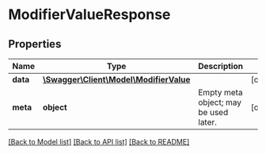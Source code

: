 # ModifierValueResponse

## Properties
Name | Type | Description | Notes
------------ | ------------- | ------------- | -------------
**data** | [**\Swagger\Client\Model\ModifierValue**](ModifierValue.md) |  | [optional] 
**meta** | **object** | Empty meta object; may be used later. | [optional] 

[[Back to Model list]](../README.md#documentation-for-models) [[Back to API list]](../README.md#documentation-for-api-endpoints) [[Back to README]](../README.md)


